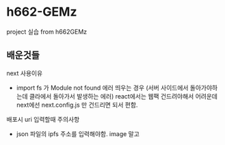 # h662-GEMz

project 실습 from h662GEMz

## 배운것들

next 사용이유

- import fs 가 Module not found 에러 띄우는 경우 (서버 사이드에서 돌아가야하는데 클라에서 돌아가서 발생하는 에러) react에서는 웹팩 건드려야해서 어려운데 next에선 next.config.js 만 건드리면 되서 편함.

배포시 uri 입력할때 주의사항

- json 파일의 ipfs 주소를 입력해야함. image 말고

